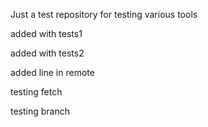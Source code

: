 Just a test repository for testing various tools

added with tests1

added with tests2

added line in remote

testing fetch

testing branch
